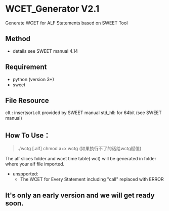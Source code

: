 # WCET_Generator V2.1
Generate WCET for ALF Statements based on SWEET Tool

## Method
- details see SWEET manual 4.14

## Requirement
- python (version 3+)
- sweet

## File Resource
clt : insertsort.clt provided by SWEET manual
std_hll: for 64bit (see SWEET manual)

## How To Use：
>./wctg [.alf]
>chmod a+x wctg       (如果执行不了的话给wctg赋值)

The alf slices folder and wcet time table(.wct) will be generated in folder where your alf file imported.

- unspported:
    - The WCET for Every Statement including "call" replaced with ERROR

## It's only an early version and we will get ready soon.
